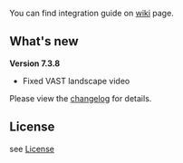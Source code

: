 You can find integration guide on [wiki](https://loopme-ltd.gitbook.io/docs-public/loopme-ios-sdk) page.

## What's new ##

**Version 7.3.8**

- Fixed VAST landscape video

Please view the [changelog](CHANGELOG.md) for details.

## License ##

see [License](LICENSE.md)
